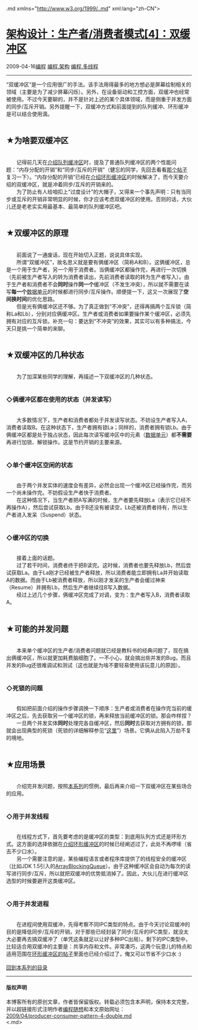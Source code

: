 <!DOCTYPE.md>
.md xmlns="http://www.w3.org/1999/..md" xml:lang="zh-CN">
<head>
<meta http-equiv="Content-Type" content="text.md; charset=utf-8" />
<meta name="generator" content="Python script by program.think@gmail.com" />
<meta name="provider" content="program-think.blogspot.com" />
<link type="text/css" rel="stylesheet" href="../../css/program-think.css" />
<title>架构设计：生产者/消费者模式[4]：双缓冲区 - 编程随想的博客</title>
</head>
<body>
<div id="main" style="width:100%;">
<h1><a href="../../index.md" title="回到首页">架构设计：生产者/消费者模式[4]：双缓冲区</a></h1>
<div class="post-info"><span class="date-header">2009-04-16</span><a href="../../tags/E7BC96E7A88B.md" class="tag">编程</a> <a href="../../tags/E7BC96E7A88B.E69EB6E69E84.md" class="tag">编程.架构</a> <a href="../../tags/E7BC96E7A88B.E5A49AE7BABFE7A88B.md" class="tag">编程.多线程</a> </div>
<hr>
<div class="post">
“双缓冲区”是一个应用很广的手法。该手法用得最多的地方想必是屏幕绘制相关的领域（主要是为了减少屏幕闪烁）。另外，在设备驱动和工控方面，双缓冲也经常被使用。不过今天要聊的，并不是针对上述的某个具体领域，而是侧重于并发方面的同步/互斥开销。另外提醒一下，双缓冲方式和前面提到的队列缓冲、环形缓冲是可以结合使用滴。<!--program-think--><br /><br /><h2>★为啥要双缓冲区</h2><br />　　记得前几天在<a href="../../2009/03/producer-consumer-pattern-2-queue.md">介绍队列缓冲区</a>时，提及了普通队列缓冲区的两个性能问题：“内存分配的开销”和“同步/互斥的开销”（健忘的同学，先回去看看<a href="../../2009/03/producer-consumer-pattern-2-queue.md">那个帖子</a>复习一下）。“内存分配的开销”已经在<a href="../../2009/04/producer-consumer-pattern-3-circle.md" target="_blank">介绍环形缓冲区</a>的时候解决了，而今天要介绍的双缓冲区，就是冲着同步/互斥的开销来的。<br />　　为了防止有人给咱扣上“过度设计”的大帽子，又得来一个事先声明：只有当同步或互斥的开销非常明显的时候，你才应该考虑双缓冲区的使用。否则的话，大伙儿还是老老实实用最基本、最简单的队列缓冲区吧。<br /><br /><h2>★双缓冲区的原理</h2><br />　　前面说了一通废话，现在开始切入正题，说说具体实现。<br />　　所谓“双缓冲区”，故名思义就是要有俩缓冲区（简称A和B）。这俩缓冲区，总是一个用于生产者，另一个用于消费者。当俩缓冲区都操作完，再进行一次切换（先前被生产者写入的转为消费者读出，先前消费者读取的转为生产者写入）。由于生产者和消费者不会<b>同时</b>操作<b>同一个</b>缓冲区（不发生冲突），所以就不需要在读写<b>每一个</b><a href="../../2009/03/producer-consumer-pattern-1-data.md" target="_blank">数据单元</a>的时候都进行同步/互斥操作。顺便提一下，这又一次展现了<b>空间换时间</b>的优化思路。<br />　　但是光有俩缓冲区还不够。为了真正做到“不冲突”，还得再搞两个互斥锁（简称La和Lb），分别对应俩缓冲区。生产者或消费者如果要操作某个缓冲区，必须先拥有对应的互斥锁。补充一句：要达到“不冲突”的效果，其实可以有多种搞法，今天只是挑一个简单的来聊。<br /><br /><h2>★双缓冲区的几种状态</h2><br />　　为了加深某些同学的理解，再描述一下双缓冲区的几种状态。<br /><br /><h3>◇俩缓冲区都在使用的状态（并发读写）</h3><br />　　大多数情况下，生产者和消费者都处于并发读写状态。不妨设生产者写入A，消费者读取B。在这种状态下，生产者拥有锁La；同样的，消费者拥有锁Lb。由于俩缓冲区都是处于独占状态，因此每次读写缓冲区中的元素（<a href="../../2009/03/producer-consumer-pattern-1-data.md" target="_blank">数据单元</a>）都<b>不需要</b>再进行加锁、解锁操作。这是节约开销的主要来源。<br /><br /><h3>◇单个缓冲区空闲的状态</h3><br />　　由于两个并发实体的速度会有差异，必然会出现一个缓冲区已经操作完，而另一个尚未操作完。不妨假设生产者快于消费者。<br />　　在这种情况下，当生产者把A写满的时候，生产者要先释放La（表示它已经不再操作A），然后尝试获取Lb。由于B还没有被读空，Lb还被消费者持有，所以生产者进入发呆（Suspend）状态。<br /><br /><h3>◇缓冲区的切换</h3><br />　　接着上面的话题。<br />　　过了若干时间，消费者终于把B读完。这时候，消费者也要先释放Lb，然后尝试获取La。由于La刚才已经被生产者释放，所以消费者能立即拥有La并开始读取A的数据。而由于Lb被消费者释放，所以刚才发呆的生产者会缓过神来（Resume）并拥有Lb，然后生产者继续往B写入数据。<br />　　经过上述几个步骤，俩缓冲区完成了对调，变为：生产者写入B，消费者读取A。<br /><br /><h2>★可能的并发问题</h2><br />　　本来单个缓冲区的生产者/消费者问题就已经是教科书的经典问题了，现在搞出俩缓冲区，所以就更加耗费脑细胞了。一不小心，就会搞出些并发的Bug，而且并发的Bug还很难调试和测试（这也就是为啥不要轻易使用该玩意儿的原因）。<br /><br /><h3>◇死锁的问题</h3><br />　　假如把前面介绍的操作步骤调换一下顺序：生产者或消费者在操作完当前的缓冲区之后，先去获取另一个缓冲区的锁，再来释放当前缓冲区的锁。那会咋样捏？<br />　　一旦两个并发实体<b>同时</b>处理完各自缓冲区，然后<b>同时</b>去获取对方拥有的锁，那就会出现典型的死锁（死锁的详细解释参见“<a href="http://en.wikipedia.org/wiki/Deadlock" target="_blank" rel="nofollow">这里</a>”）场景。它俩从此陷入万劫不复的境地。<br />  <br /><h2>★应用场景</h2><br />　　介绍完并发问题，按照<a href="../../2009/03/producer-consumer-pattern-0-overview.md">本系列</a>的惯例，最后再来介绍一下双缓冲区在某些场合的应用。<br /><br /><h3>◇用于并发线程</h3><br />　　在线程方式下，首先要考虑的是缓冲区的类型：到底用队列方式还是环形方式。这方面的选择依据在<a href="../../2009/04/producer-consumer-pattern-3-circle.md" target="_blank">介绍环形缓冲区</a>的时候已经阐述过了，此处不再啰嗦（省去不少口水）。<br />　　另一个需要注意的是，某些编程语言或者程序库提供了的线程安全的缓冲区（比如JDK 1.5引入的<a href="http://java.sun.com/j2se/1.5.0/docs/api/java/util/concurrent/ArrayBlockingQueue..md" target="_blank" rel="nofollow">ArrayBlockingQueue</a>）。由于这种缓冲区会自动为每次的读写进行同步/互斥，所以就把双缓冲的优势抵消掉了。因此，大伙儿在进行缓冲区选型的时候要避开这类缓冲区。<br /><br /><h3>◇用于并发进程</h3><br />　　在进程间使用双缓冲，先得考察不同IPC类型的特点。由于今天讨论双缓冲的目的是降低同步/互斥的开销，对于那些已经封装了同步/互斥的IPC类型，就没太大必要再去搞双缓冲了（单凭这条就足以让好多种IPC出局）。剩下的IPC类型中，比较适合用双缓冲的主要是：共享内存和文件。非常凑巧，这两个玩意儿的特点和适用范围在<a href="../../2009/04/producer-consumer-pattern-3-circle.md">环形缓冲区的帖子</a>里面也已经介绍过了，俺又可以节省不少口水 :)<br /><br /><a href="../../2009/03/producer-consumer-pattern-0-overview.md#index">回到本系列的目录</a><div class="blogger-post-footer">
</div>
<hr>
<div class="copyright">
<h4>版权声明</h4>
本博客所有的原创文章，作者皆保留版权。转载必须包含本声明，保持本文完整，并以超链接形式注明作者<a href="mailto:program.think@gmail.com">编程随想</a>和本文原始网址：<br>
<a href="2009/04/producer-consumer-pattern-4-double.md">2009/04/producer-consumer-pattern-4-double.md</a>
</div>
</div>
</body>
<.md>
